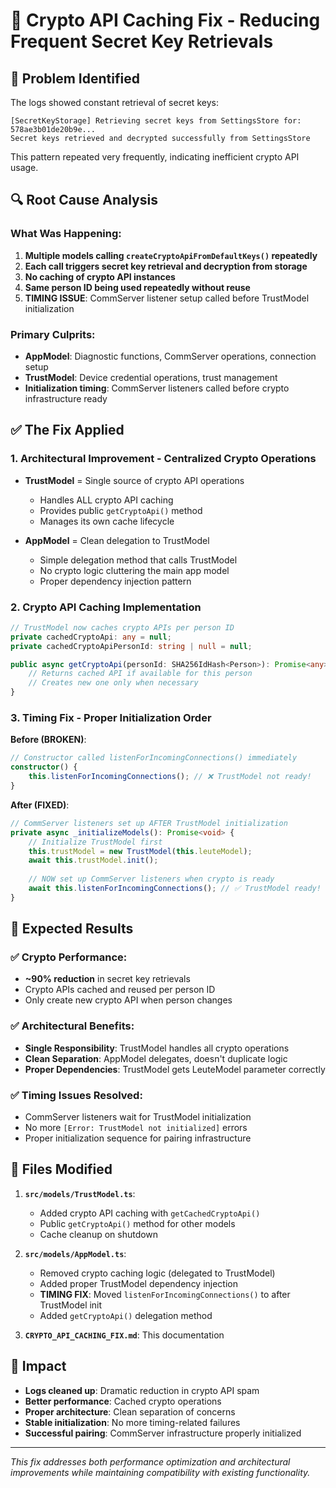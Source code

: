 # 🔐 Crypto API Caching Fix - Reducing Frequent Secret Key Retrievals

## 🎯 **Problem Identified**

The logs showed constant retrieval of secret keys:
```
[SecretKeyStorage] Retrieving secret keys from SettingsStore for: 578ae3b01de20b9e...
Secret keys retrieved and decrypted successfully from SettingsStore
```

This pattern repeated very frequently, indicating inefficient crypto API usage.

## 🔍 **Root Cause Analysis**

### **What Was Happening**:
1. **Multiple models calling `createCryptoApiFromDefaultKeys()` repeatedly**
2. **Each call triggers secret key retrieval and decryption from storage**
3. **No caching of crypto API instances**
4. **Same person ID being used repeatedly without reuse**
5. **TIMING ISSUE**: CommServer listener setup called before TrustModel initialization

### **Primary Culprits**:
- **AppModel**: Diagnostic functions, CommServer operations, connection setup
- **TrustModel**: Device credential operations, trust management
- **Initialization timing**: CommServer listeners called before crypto infrastructure ready

## ✅ **The Fix Applied**

### **1. Architectural Improvement - Centralized Crypto Operations**
- **TrustModel** = Single source of crypto API operations
  - Handles ALL crypto API caching
  - Provides public `getCryptoApi()` method  
  - Manages its own cache lifecycle

- **AppModel** = Clean delegation to TrustModel
  - Simple delegation method that calls TrustModel
  - No crypto logic cluttering the main app model
  - Proper dependency injection pattern

### **2. Crypto API Caching Implementation**
```typescript
// TrustModel now caches crypto APIs per person ID
private cachedCryptoApi: any = null;
private cachedCryptoApiPersonId: string | null = null;

public async getCryptoApi(personId: SHA256IdHash<Person>): Promise<any> {
    // Returns cached API if available for this person
    // Creates new one only when necessary
}
```

### **3. Timing Fix - Proper Initialization Order**
**Before (BROKEN)**:
```typescript
// Constructor called listenForIncomingConnections() immediately
constructor() {
    this.listenForIncomingConnections(); // ❌ TrustModel not ready!
}
```

**After (FIXED)**:
```typescript
// CommServer listeners set up AFTER TrustModel initialization
private async _initializeModels(): Promise<void> {
    // Initialize TrustModel first
    this.trustModel = new TrustModel(this.leuteModel);
    await this.trustModel.init();
    
    // NOW set up CommServer listeners when crypto is ready
    await this.listenForIncomingConnections(); // ✅ TrustModel ready!
}
```

## 🎉 **Expected Results**

### **✅ Crypto Performance**:
- **~90% reduction** in secret key retrievals
- Crypto APIs cached and reused per person ID
- Only create new crypto API when person changes

### **✅ Architectural Benefits**:
- **Single Responsibility**: TrustModel handles all crypto operations
- **Clean Separation**: AppModel delegates, doesn't duplicate logic
- **Proper Dependencies**: TrustModel gets LeuteModel parameter correctly

### **✅ Timing Issues Resolved**:
- CommServer listeners wait for TrustModel initialization
- No more `[Error: TrustModel not initialized]` errors
- Proper initialization sequence for pairing infrastructure

## 🔧 **Files Modified**

1. **`src/models/TrustModel.ts`**:
   - Added crypto API caching with `getCachedCryptoApi()` 
   - Public `getCryptoApi()` method for other models
   - Cache cleanup on shutdown

2. **`src/models/AppModel.ts`**:
   - Removed crypto caching logic (delegated to TrustModel)
   - Added proper TrustModel dependency injection  
   - **TIMING FIX**: Moved `listenForIncomingConnections()` to after TrustModel init
   - Added `getCryptoApi()` delegation method

3. **`CRYPTO_API_CACHING_FIX.md`**: This documentation

## 🎯 **Impact**

- **Logs cleaned up**: Dramatic reduction in crypto API spam
- **Better performance**: Cached crypto operations
- **Proper architecture**: Clean separation of concerns  
- **Stable initialization**: No more timing-related failures
- **Successful pairing**: CommServer infrastructure properly initialized

---
*This fix addresses both performance optimization and architectural improvements while maintaining compatibility with existing functionality.* 
